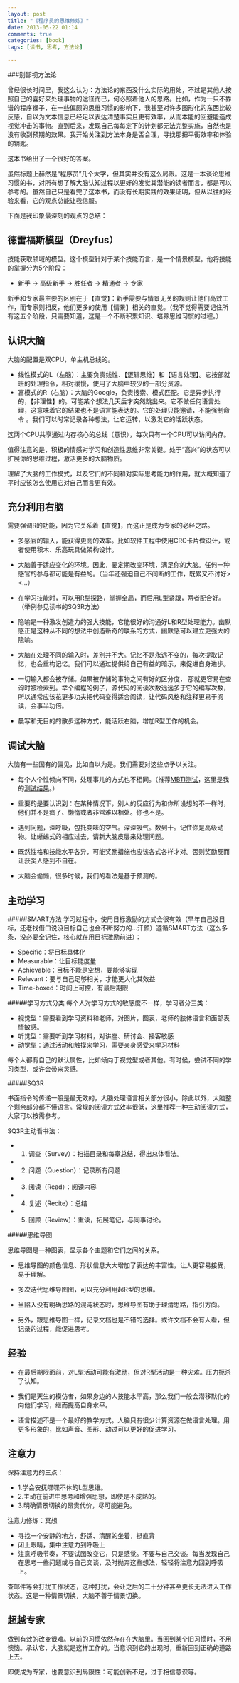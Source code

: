 ```yaml
---
layout: post
title: "《程序员的思维修炼》"
date: 2013-05-22 01:14
comments: true
categories: [book]
tags: [读书, 思考, 方法论]

---
```

###别鄙视方法论

曾经很长时间里，我这么认为：方法论的东西没什么实际的用处，不过是其他人按照自己的喜好来处理事物的途径而已，何必照着他人的思路。比如，作为一只不靠谱的程序猴子，在一些偏颇的思维习惯的影响下，我甚至对许多图形化的东西比较反感，自以为文本信息已经足以表达清楚事实且更有效率，从而本能的回避能造成视觉冲击的事物。直到后来，发现自己每每定下的计划都无法完整实施，自然也是没有收到预期的效果。我开始关注到方法本身是否合理，寻找那把平衡效率和体验的钥匙。

这本书给出了一个很好的答案。

虽然标题上赫然是“程序员”几个大字，但其实并没有这么局限。这是一本谈论思维习惯的书，对所有想了解大脑认知过程以更好的发觉其潜能的读者而言，都是可以参考的。虽然自己只是看完了这本书，而没有长期实践的效果证明，但从以往的经验来看，它的观点总能让我信服。

<!--more-->
下面是我印象最深刻的观点的总结：


德雷福斯模型（Dreyfus）
---

技能获取领域的模型。这个模型针对于某个技能而言，是一个情景模型。他将技能的掌握分为5个阶段：

* 新手 -> 高级新手 -> 胜任者 -> 精通者 -> 专家

新手和专家最主要的区别在于【直觉】：新手需要与情景无关的规则让他们高效工作，而专家则相反，他们更多的使用【情景】相关的直觉。（我不觉得需要记住所有这五个阶段，只需要知道，这是一个不断积累知识、培养思维习惯的过程。）


认识大脑
---

大脑的配置是双CPU，单主机总线的。

* 线性模式的L（左脑）：主要负责线性、【逻辑思维】和【语言处理】。它按部就班的处理指令，相对缓慢，使用了大脑中较少的一部分资源。
* 富模式的R（右脑）：大脑的Google，负责搜索、模式匹配。它是异步执行的，【非理性】的。可能某个想法几天后才突然跳出来。它不做任何语言处理，这意味着它的结果也不是语言能表达的。它的处理只能邀请，不能强制命令 。我们可以时常记录各种想法，让它运转，以激发它的活跃状态。

这两个CPU共享通过内存核心的总线（意识），每次只有一个CPU可以访问内存。


值得注意的是，积极的情感对学习和创造性思维非常关键。处于“高兴”的状态可以扩展你的思维过程，激活更多的大脑物质。

理解了大脑的工作模式，以及它们的不同和对实际思考能力的作用，就大概知道了平时应该怎么使用它对自己而言更有效。


充分利用右脑
---
需要强调R的功能，因为它关系着【直觉】，而这正是成为专家的必经之路。

* 多感官的输入，能获得更高的效率。比如软件工程中使用CRC卡片做设计，或者使用积木、乐高玩具做架构设计。

* 大脑善于适应变化的环境。因此，要定期改变环境，满足你的大脑。任何一种感官的参与都可能是有益的。（当年还强迫自己不间断的工作，既累又不讨好><…）

* 在学习技能时，可以用R型探路，掌握全局，而后用L型紧跟，两者配合好。（举例参见读书的SQ3R方法）

* 隐喻是一种激发创造力的强大技能，它能很好的沟通好L和R型处理能力。幽默感正是这种从不同的想法中创造新奇的联系的方式，幽默感可以建立更强大的隐喻。

* 大脑在处理不同的输入时，差别并不大。记忆不是永远不变的，每次提取记忆，也会重构记忆。我们可以通过提供给自己有益的暗示，来促进自身进步。

* 一切输入都会被存储。如果被存储的事物之间有好的区分度， 那就更容易在查询时被检索到。举个编程的例子，源代码的阅读次数远远多于它的编写次数，所以通常应该花更多功夫把代码变得适合阅读，让代码风格和注释更易于阅读，会事半功倍。

* 晨写和无目的的散步这种方式，能活跃右脑，增加R型工作的机会。


调试大脑
---
大脑有一些固有的偏见，比如自以为是。我们需要对这些点予以关注。

* 每个人个性倾向不同，处理事儿的方式也不相同。（推荐[MBTI测试](http://www.apesk.com/mbti/)，这里是我的[测试结果](http://biaobiaoqi.github.io/blog/2013/05/12/mbti-test/)。）

* 重要的是要认识到：在某种情况下，别人的反应行为和你所设想的不一样时，他们并不是疯了、懒惰或者非常难以相处。你也不是。

* 遇到问题，深呼吸，包托变味的空气。深深吸气。数到十。记住你是高级动物。让蜥蜴式的相应过去，请新大脑皮层来处理问题。

* 既然性格和技能水平各异，可能奖励措施也应该各式各样才对。否则奖励反而让获奖人感到不自在。

* 大脑会偷懒，很多时候，我们的看法是基于预测的。



主动学习
---

#####SMART方法
学习过程中，使用目标激励的方式会很有效（早年自己没目标，还老找借口说没目标自己也会不断努力的…汗颜）遵循SMART方法（这么多条，没必要全记住，核心就在用目标激励前进）：

* Specific：将目标具体化
* Measurable：让目标能度量
* Achievable：目标不能是空想，要能够实现
* Relevant：要与自己足够相关，才能更大化其效益
* Time-boxed：时间上可控，有最后期限

#####学习方式分类
每个人对学习方式的敏感度不一样，学习者分三类：

* 视觉型：需要看到学习资料和老师，对图片，图表，老师的肢体语言和面部表情敏感。 
* 听觉型：需要听到学习材料，对讲座、研讨会、播客敏感 
* 动觉型：通过活动和触摸来学习，需要亲身感受来学习材料 

每个人都有自己的默认属性，比如倾向于视觉型或者其他。有时候，尝试不同的学习类型，或许会带来灵感。


#####SQ3R

书面指令的传递一般是最无效的，大脑处理语言相关部分很小，除此以外，大脑整个剩余部分都不懂语言。常规的阅读方式效率很低，这里推荐一种主动阅读方式，大家可以按需参考。

SQ3R主动看书法：

* 1. 调查（Survey）：扫描目录和每章总结，得出总体看法。 
* 2. 问题（Question）：记录所有问题 
* 3. 阅读（Read）：阅读内容 
* 4. 复述（Recite）：总结 
* 5. 回顾（Review）：重读，拓展笔记，与同事讨论。 


#####思维导图

思维导图是一种图表，显示各个主题和它们之间的关系。

* 思维导图的颜色信息、形状信息大大增加了表达的丰富性，让人更容易接受，易于理解。

* 多次迭代思维导图图，可以充分利用起R型的思维。

* 当陷入没有明确思路的混沌状态时，思维导图有助于理清思路，指引方向。

* 另外，跟思维导图一样，记录文档也是不错的选择。或许文档不会有人看，但记录的过程，能促进思考。


经验
---

* 在最后期限面前，对L型活动可能有激励，但对R型活动是一种灾难。压力扼杀了认知。

* 我们是天生的模仿者，如果身边的人技能水平高，那么我们一般会潜移默化的向他们学习，继而提高自身水平。

* 语言描述不是一个最好的教学方式。人脑只有很少计算资源在做语言处理。用更多形象的，比如声音、图形、动过可以更好的促进学习。

注意力
---
保持注意力的三点：

* 1.学会安抚喋喋不休的L型思维。
* 2.主动在前进中思考和增强思想，即使是不成熟的。
* 3.明确情景切换的昂贵代价，尽可能避免。

注意力修炼：冥想

* 寻找一个安静的地方，舒适、清醒的坐着，挺直背
* 闭上眼睛，集中注意力到呼吸上
* 注意呼吸节奏，不要试图改变它，只是感觉。不要与自己交谈。每当发现自己在思考一些问题或与自己交谈，及时抛弃这些想法，轻轻将注意力回到呼吸上。


查邮件等会打扰工作状态，这种打扰，会让之后的二十分钟甚至更长无法进入工作状态。这是一种情景切换，大脑不善于情景切换。

超越专家
---

做到有效的改变很难。以前的习惯依然存在在大脑里。当回到某个旧习惯时，不用懊恼。承认它，大脑就是这样工作的。当意识到它的出现时，重新回到正确的道路上去。

即使成为专家，也要意识到局限性：可能创新不足，过于相信意识等。


